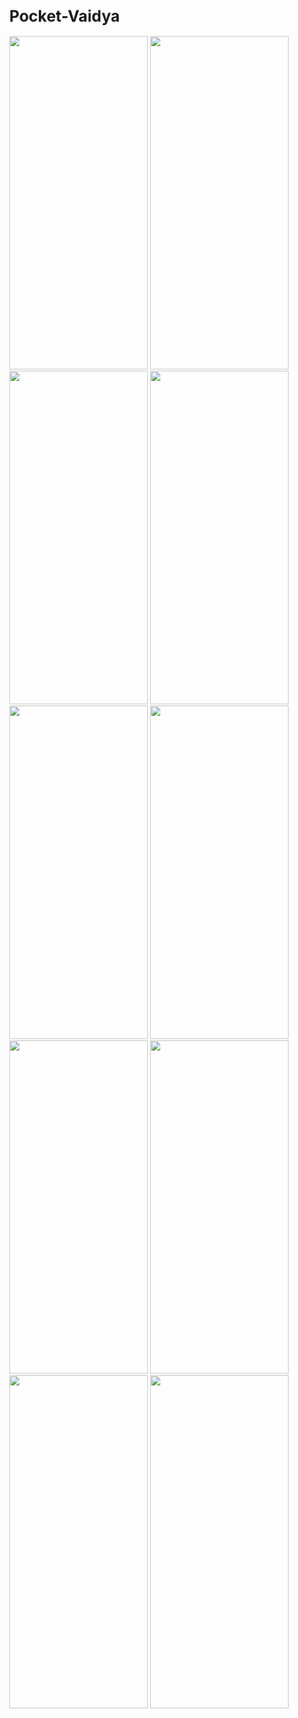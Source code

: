 # Pocket-Vaidya
<img src = "https://user-images.githubusercontent.com/62071835/147546151-1920420c-3b38-4417-9c2c-ff9197c8aed7.jpeg" width="250" height="600">
<img src = "https://user-images.githubusercontent.com/62071835/147546164-3cd5f766-bc85-438a-8793-36960f9eb83c.jpeg" width="250" height="600">
<img src = "https://user-images.githubusercontent.com/62071835/147546173-b3e55c6b-6567-418b-944c-f4468e74d8aa.jpeg" width="250" height="600">
<img src = "https://user-images.githubusercontent.com/62071835/147546182-452bb131-f881-4b9f-8074-6b5f51f0c8ba.jpeg" width="250" height="600">
<img src = "https://user-images.githubusercontent.com/62071835/147546198-4912899a-0575-47a7-a10b-80b343070de1.jpeg" width="250" height="600">
<img src = "https://user-images.githubusercontent.com/62071835/147546319-3e1abde9-699d-4102-8c1d-222b2f446aae.jpeg" width="250" height="600">
<img src = "https://user-images.githubusercontent.com/62071835/147546399-1ffa72c1-e900-4f14-bd5d-54996cb0e67c.jpeg" width="250" height="600">
<img src = "https://user-images.githubusercontent.com/62071835/147546341-0a978b6f-5442-456e-9880-133ac3b3ff0b.jpeg" width="250" height="600">
<img src = "https://user-images.githubusercontent.com/62071835/147546381-c63d76e4-5987-453f-a7e3-b3acb6da1cdf.jpeg" width="250" height="600">
<img src = "https://user-images.githubusercontent.com/62071835/147546371-f3abf6da-6a96-4f18-bb81-2ac6a763f989.jpeg" width="250" height="600">


